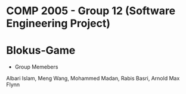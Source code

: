 # COMP 2005 - Group 12 (Software Engineering Project)
# Blokus-Game

* Group Memebers

Albari Islam, Meng Wang, Mohammed Madan, Rabis Basri, Arnold Max Flynn

